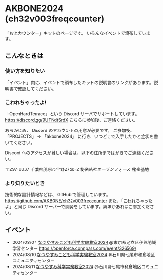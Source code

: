 # AKBONE2024 (ch32v003freqcounter)

「おとカウンター」キットのページです。
いろんなイベントで頒布しています。


## こんなときは

### 使い方を知りたい

「イベント」内に、イベントで頒布したキットの説明書のリンクがあります。説明書で確認してください。

### こわれちゃったよ!

「OpenHardTerrace」という Discord サーバでサポートしています。
https://discord.gg/9UTNdtSrdX
こちらに参加後、ご連絡ください。

あらかじめ、 Discord のアカウントの用意が必要です。 
ご参加後、 「PROJECTS」 →  「akbone2024」 に行き、いつどこで入手したかと症状を書いてください。

Discord へのアクセスが難しい場合は、以下の住所まではがきでご連絡ください。

〒297-0037 千葉県茂原市早野2756-2
秘密結社オープンフォース 秘密基地


### より知りたいとき

技術的な設計情報などは、 GitHub で管理しています。https://github.com/AKBONE/ch32v003freqcounter
また、「こわれちゃったよ」と同じ Discord サーバーで開発をしています。興味があればご参加ください。


## イベント
- 2024/08/04 [なつやすみこども科学実験教室2024](./events/2024-08-04/) @東京都足立区伊興地域学習センター https://openforce.connpass.com/event/326569/
- 2024/08/10 [なつやすみこども科学実験教室2024](./events/2024-08-04/) @石川県七尾市和倉地区コミュニティセンター
- 2024/08/11 [なつやすみ科学実験教室2024](./events/2024-08-04/) @石川県七尾市和倉地区コミュニティセンター

